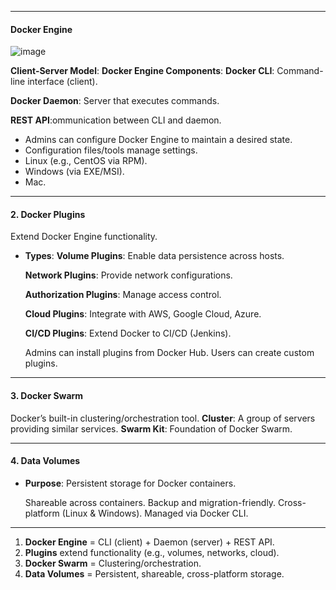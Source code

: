 
---

#### **Docker Engine**
![image](https://github.com/user-attachments/assets/f1b5d9a6-ac8c-4627-b52c-da56c4dd27ef)

**Client-Server Model**:
 **Docker Engine Components**:
  **Docker CLI**: Command-line interface (client).
  
  **Docker Daemon**: Server that executes commands.
  
  **REST API**:ommunication between CLI and daemon.

  - Admins can configure Docker Engine to maintain a desired state.
  - Configuration files/tools manage settings.
  - Linux (e.g., CentOS via RPM).
  - Windows (via EXE/MSI).
  - Mac.

---

#### **2. Docker Plugins**
Extend Docker Engine functionality.
- **Types**:
  **Volume Plugins**: Enable data persistence across hosts.
  
  **Network Plugins**: Provide network configurations.
  
  **Authorization Plugins**: Manage access control.
  
  **Cloud Plugins**: Integrate with AWS, Google Cloud, Azure.
  
  **CI/CD Plugins**: Extend Docker to CI/CD (Jenkins).
  

   Admins can install plugins from Docker Hub.
  Users can create custom plugins.

---

#### **3. Docker Swarm**
 Docker’s built-in clustering/orchestration tool.
**Cluster**: A group of servers providing similar services.
**Swarm Kit**: Foundation of Docker Swarm.

---

#### **4. Data Volumes**
- **Purpose**: Persistent storage for Docker containers.

  Shareable across containers.
  Backup and migration-friendly.
  Cross-platform (Linux & Windows).
Managed via Docker CLI.

---


1. **Docker Engine** = CLI (client) + Daemon (server) + REST API.
2. **Plugins** extend functionality (e.g., volumes, networks, cloud).
3. **Docker Swarm** = Clustering/orchestration.
4. **Data Volumes** = Persistent, shareable, cross-platform storage.
